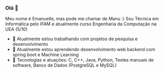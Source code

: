 ### Olá 👋
Meu nome é Emanuelle, mas pode me chamar de Manu :) Sou Técnica em Informática pelo IFAM e atualmente curso Engenharia da Computação na UEA (5/10)
- 🔭 Atualmente estou trabalhando com projetos de pesquisa e desenvolvimento 
- 🌱 Atualmente estou aprendendo desenvolvimento web backend com spring boot e Machine Learning
- 👯 Tecnologias e atuações: C, C++, Java, Python, Testes manuais de software, Banco de Dados (PostgreSQL e MySQL)
